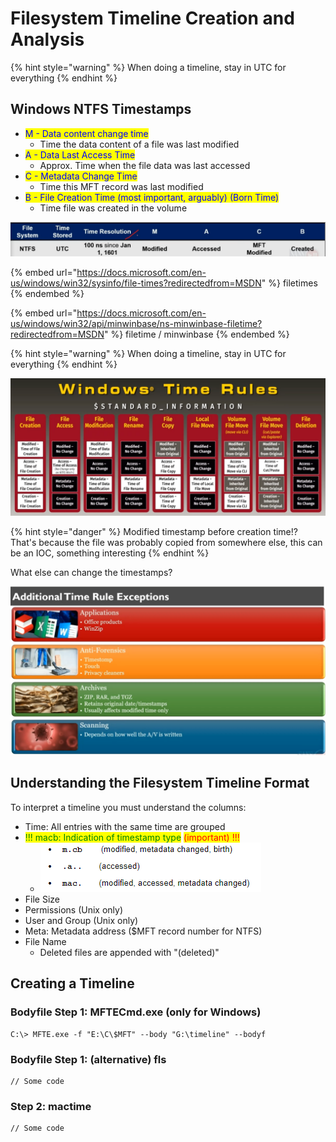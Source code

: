 # Filesystem Timeline Creation and Analysis

{% hint style="warning" %}
When doing a timeline, stay in UTC for everything
{% endhint %}

## Windows NTFS Timestamps

* <mark style="color:blue;">M - Data content change time</mark>
  * Time the data content of a file was last modified
* <mark style="color:blue;">A - Data Last Access Time</mark>
  * Approx. Time when the file data was last accessed
* <mark style="color:blue;">C - Metadata Change Time</mark>
  * Time this MFT record was last modified
* <mark style="color:blue;">B - File Creation Time (most important, arguably) (Born Time)</mark>
  * Time file was created in the volume

![timestamps](<../../.gitbook/assets/image (9).png>)

{% embed url="https://docs.microsoft.com/en-us/windows/win32/sysinfo/file-times?redirectedfrom=MSDN" %}
filetimes
{% endembed %}

{% embed url="https://docs.microsoft.com/en-us/windows/win32/api/minwinbase/ns-minwinbase-filetime?redirectedfrom=MSDN" %}
filetime / minwinbase
{% endembed %}

{% hint style="warning" %}
When doing a timeline, stay in UTC for everything
{% endhint %}

![Windows Time Rules](<../../.gitbook/assets/image (10) (2).png>)

{% hint style="danger" %}
Modified timestamp before creation time!? That's because the file was probably copied from somewhere else, this can be an IOC, something interesting
{% endhint %}

What else can change the timestamps?

![time rule exceptions](<../../.gitbook/assets/image (13).png>)

## Understanding the Filesystem Timeline Format

To interpret a timeline you must understand the columns:

* Time: All entries with the same time are grouped
* <mark style="color:green;">!!! macb: Indication of timestamp type</mark> <mark style="color:red;">(important) !!!</mark>
  * ![](<../../.gitbook/assets/image (6) (2).png>)
* File Size
* Permissions (Unix only)
* User and Group (Unix only)
* Meta: Metadata address ($MFT record number for NTFS)
* File Name
  * Deleted files are appended with "(deleted)"

## Creating a Timeline

### Bodyfile Step 1: MFTECmd.exe (only for Windows)

```
C:\> MFTE.exe -f "E:\C\$MFT" --body "G:\timeline" --bodyf
```

### Bodyfile Step 1: (alternative) fls

```
// Some code
```

### Step 2: mactime

```
// Some code
```


